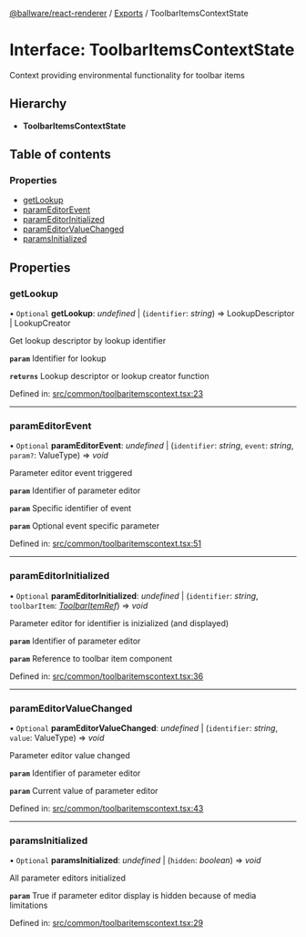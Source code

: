 [@ballware/react-renderer](../README.md) / [Exports](../modules.md) / ToolbarItemsContextState

# Interface: ToolbarItemsContextState

Context providing environmental functionality for toolbar items

## Hierarchy

* **ToolbarItemsContextState**

## Table of contents

### Properties

- [getLookup](toolbaritemscontextstate.md#getlookup)
- [paramEditorEvent](toolbaritemscontextstate.md#parameditorevent)
- [paramEditorInitialized](toolbaritemscontextstate.md#parameditorinitialized)
- [paramEditorValueChanged](toolbaritemscontextstate.md#parameditorvaluechanged)
- [paramsInitialized](toolbaritemscontextstate.md#paramsinitialized)

## Properties

### getLookup

• `Optional` **getLookup**: *undefined* \| (`identifier`: *string*) => LookupDescriptor \| LookupCreator

Get lookup descriptor by lookup identifier

**`param`** Identifier for lookup

**`returns`** Lookup descriptor or lookup creator function

Defined in: [src/common/toolbaritemscontext.tsx:23](https://github.com/frankball/ballware-react-renderer/blob/762165e/src/common/toolbaritemscontext.tsx#L23)

___

### paramEditorEvent

• `Optional` **paramEditorEvent**: *undefined* \| (`identifier`: *string*, `event`: *string*, `param?`: ValueType) => *void*

Parameter editor event triggered

**`param`** Identifier of parameter editor

**`param`** Specific identifier of event

**`param`** Optional event specific parameter

Defined in: [src/common/toolbaritemscontext.tsx:51](https://github.com/frankball/ballware-react-renderer/blob/762165e/src/common/toolbaritemscontext.tsx#L51)

___

### paramEditorInitialized

• `Optional` **paramEditorInitialized**: *undefined* \| (`identifier`: *string*, `toolbarItem`: [*ToolbarItemRef*](toolbaritemref.md)) => *void*

Parameter editor for identifier is inizialized (and displayed)

**`param`** Identifier of parameter editor

**`param`** Reference to toolbar item component

Defined in: [src/common/toolbaritemscontext.tsx:36](https://github.com/frankball/ballware-react-renderer/blob/762165e/src/common/toolbaritemscontext.tsx#L36)

___

### paramEditorValueChanged

• `Optional` **paramEditorValueChanged**: *undefined* \| (`identifier`: *string*, `value`: ValueType) => *void*

Parameter editor value changed

**`param`** Identifier of parameter editor

**`param`** Current value of parameter editor

Defined in: [src/common/toolbaritemscontext.tsx:43](https://github.com/frankball/ballware-react-renderer/blob/762165e/src/common/toolbaritemscontext.tsx#L43)

___

### paramsInitialized

• `Optional` **paramsInitialized**: *undefined* \| (`hidden`: *boolean*) => *void*

All parameter editors initialized

**`param`** True if parameter editor display is hidden because of media limitations

Defined in: [src/common/toolbaritemscontext.tsx:29](https://github.com/frankball/ballware-react-renderer/blob/762165e/src/common/toolbaritemscontext.tsx#L29)
